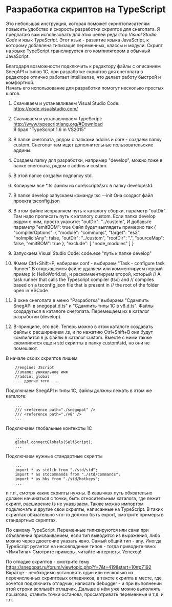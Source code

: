 ﻿# Разработка скриптов на TypeScript 
Это небольшая инструкция, которая поможет скриптописателям повысить удобство и скорость
разработки скриптов для снегопата. Я предлагаю вам использовать для этих целей редактор
*Visual Studio Code* и язык *TypeScript*. Этот язык - развитие языка JavaScript,
к которому добавлена типизация переменных, классы и модули. Скрипт на языке TypeScript
транслируется его компилятором в обычный JavaScript.

Благодаря возможности подключить к редактору файлы с описанием SnegAPI и типов 1С,
при разработке скриптов для снегопата в редакторе отлично работает intellisense,
что делает работу быстрой и комфортной.  
Начать его использование для разработки помогут несколько простых шагов. 

1. Скачиваем и устанавливаем Visual Studio Code: https://code.visualstudio.com/
2. Скачиваем и устанавливаем TypeScript: http://www.typescriptlang.org/#Download  
    Я брал "TypeScript 1.6 in VS2015"
3. В папке снегопата, рядом с папками addins и core - создаем папку custom.
    Снегопат там ищет дополнительные пользовательские аддины.
4. Создаем папку для разработки, например "develop", можно тоже в папке снегопата,
    рядом с addins и custom.
5. В этой папке создаём подпапку std.
6. Копируем все *.ts файлы из core\scripts\src в папку develop\std.
7. В папке develop запускаем команду tsc --init
    Она создаст файл проекта tsconfig.json
8. В этом файле исправляем путь к каталогу сборки, параметр "outDir". Там надо прописать
    путь к каталогу custom. Если папка develop рядом с ним, просто укажите:
    "outDir": "../custom",
    И добавьте параметр "emitBOM": true
    Файл будет выглядеть примерно так
        {
            "compilerOptions": {
                "module": "commonjs",
                "target": "es3",
                "noImplicitAny": false,
                "outDir": "../custom",
                "rootDir": ".",
                "sourceMap": false,
                "emitBOM": true
            },
            "exclude": [
                "node_modules"
            ]
        }
9. Запускаем Visual Studio Code:
        code.exe "путь к папке develop"
    
10. Жмем Ctrl+Shift+P, набираем conf - выбираем "Task - configure task Runner"
    В открывшемся файле удаляем или комментируем первый пример (с HelloWorld.ts),
	и раскомментируем второй, который
        // A task runner that calls the Typescript compiler (tsc) and
        // compiles based on a tsconfig.json file that is present in
        // the root of the folder open in VSCode

11. В окне снегопата в меню "Разработка" выбираем "Сдампить SnegAPI в snegopat.d.ts"
    и "Сдампить типы 1С в v8.d.ts". Файлы создадуться в каталоге снегопата.
	Перемещаем их в каталог разработки (develop).
12. В-принципе, это всё. Теперь можно в этом каталоге создавать файлы с расширением .ts,
    и по нажатию Ctrl+Shift+B они будут компилится в js файлы в каталог custom.
	Вместе с ними также скомпилятся еще и std скрипты в папку custom\std, но они не помешают.

В начале своих скриптов пишем

        //engine: JScript
        //uname: уникальное имя
        //addin: global
        ... другие теги ...

Подключаем SnegAPI и типы 1С, файлы должны лежать в этом же каталоге:

        ...
        /// <reference path="./snegopat" />
        /// <reference path="./v8" />
        ...
Подключаем глобальные контексты 1С

        ...
        global.connectGlobals(SelfScript);
        ...
Подключаем нужные стандартные скрипты

        ...
        import * as stdlib from "./std/std";
        import * as stdcommands from "./std/commands";
        import * as hks from "./std/hotkeys";
        ...

и т.п., смотря какие скрипты нужны. В кавычках путь обязательно должен начинаться с точки, быть
относительным каталога, где лежит скрипт, расширение ts не указываем.
Также можно импортом подключать и другие свои скрипты, написанные на TypeScript.
В таких скриптах обязательно что-то должно быть export, смотрите примеры в стандартных скриптах.

По самому TypeScript.
Переменные типизируются или сами при объявлении присваиванием, если тип выводится из выражения,
либо можно через двоеточие указать явно. Самый общий тип - any.
Иногда TypeScript ругается на несовпадение типов - тогда приводите явно: <ИмяТипа>
Смотрите примеры, читайте интернеты. Успехов!

По отладке скриптов - смотрите тему https://snegopat.ru/forum/viewtopic.php?f=7&t=419&start=10#p7192
Вкратце - необходимо установить один или несколько из перечисленных скриптовых отладчиков,
в тексте скрипта в месте, где хочется подключить отладчик, написать debugger - и при выполнении
этой строки всплывёт отладчик. Дальше в нём уже можно выполнять пошагово, ставить точки останова,
просматривать переменные и т.д. и т.п.